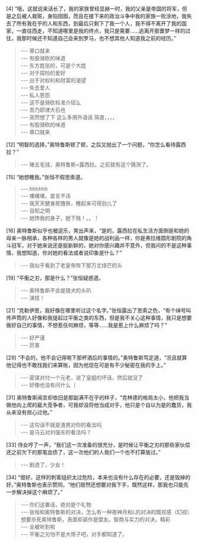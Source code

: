 
[4] “哦，这就说来话长了，我的家族曾经显赫一时，我的父亲是帝国的将军，但是之后被人栽赃，身陷囹圄，而且在接下来的政治斗争中我的家族一败涂地，我失去了所有我在乎的人和东西，到最后只剩下了我一个人，我不得不离开了我的国家，一直往西走，不知道哪里是我的终点，我只是需要……逃离开那噩梦一样的过往，我那时候还不知道自己会来到罗马，也不想其他人知道我之前的经历。”
>--- 章口就来<br>
>--- 有股骑砍的味道<br>
>--- 东方姓张的，可是个大姓<br>
>--- 对于探险的爱好<br>
>--- 出于对权利和财富的渴望<br>
>--- 失去爱人<br>
>--- 私人恩怨<br>
>--- 这不是骑砍标准介绍么<br>
>--- 吾乃耶律大石也<br>
>--- 突然想了下 这么多用外语说 简直，，，，<br>
>--- 有股骑砍的味道<br>
>--- 章口就来<br>

[12] “明智的选择，”奥特鲁斯顿了顿，之后又抛出了一个问题，“你怎么看待露西拉？”
>--- 赌五毛钱，奥特鲁斯=露西拉。之前就有这个猜测了。<br>

[15] “她想睡我。”张恒不假思索道。
>--- hhhhhh<br>
>--- 噢噢噢，直言不讳<br>
>--- 我天天健身房撸铁，睡起来可得劲儿了<br>
>--- 自知之明<br>
>--- 她馋我的身子，她下贱！。。！<br>

[16] 奥特鲁斯似乎也被逗乐，笑出声来，“是的，露西拉在私生活方面倒是和她的母亲一脉相承，各种各样的男人就像是她的战利品一样，你是弗拉维圆形剧院的角斗冠军，对于她来说还是挺新鲜的，她对你感兴趣并不意外，但我问的不是这种事情，我想知道，你对她的看法或者说印象是什么？”
>--- 我似乎看到了老皇帝陛下那万丈绿芒的头<br>

[19] “平衡之刃，那是什么？”张恒疑惑道。
>--- 奥特鲁斯不会是猎犬的头叭<br>
>--- 演技！<br>

[21] “克勒伊思，我好像在哪里听过这个名字。”张恒露出了思索之色，“有个绰号叫传声筒的人好像和我提起过平衡之类的东西，但是我不关心这种事情，我只是想要做好自己的事情，不想惹任何麻烦，等等……我是惹上什么麻烦了吗？”
>--- 好严谨<br>
>--- 厉害<br>

[29] “不会的，他不会记得喝下那杯酒后的事情的。”奥特鲁斯笃定道，“况且就算他记得也不敢找我们来算账，因为他现在可是有不少秘密在我的手上。”
>--- 密谋对付一个元老，说了皇姐的坏话，然后就没了<br>
>--- 好像也没有问什么（<br>

[31] 奥特鲁斯闻言却依旧是那副满不在乎的样子，“克林德的格局太小，他把我当做他向上爬的最大竞争者，可我却没将他当成对手，他只是个自以为是的蠢货，我从来没有担心过他。”
>--- 这句话不就是渣男对你的看法吗<br>
>--- 是马云对刘强东的看法吗？<br>

[33] 侍女哼了一声，“我们这一次准备的很充分，是时候让平衡之刃的那些家伙偿还之前欠下的那笔血债了，这一次他们的人我们一个也不打算放过。”
>--- 剧透了，少女！<br>

[34] “很好，这样的刺客组织太过危险，本来也没有什么存在的必要，还是毁掉的好。”奥特鲁斯也表示赞同，“他们居然还想要对我下手，既然这样，那我也只能先一步解决掉这个麻烦了。”
>--- 你们这番话，绝对是个礼物<br>
>--- 张恒和奥特鲁斯的对决，怎么有一种夜神月和L的对决的既视感（幻视）想要杀死奥特鲁斯，表面却装作是盟友。智商与实力的对决，精彩<br>
>--- 全被听到啦<br>
>--- 平衡之刃怕不是大筛子吧，对手都知道了。<br>
